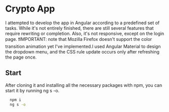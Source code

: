 # Crypto App

I attempted to develop the app in Angular according to a predefined set of tasks. While it's not entirely finished, there are still several features that require rewriting or completion. Also, it's not responsive, except on the login page.
❗IMPORTANT: note that Mozilla Firefox doesn't support the color transition animation yet I've implemented.I used Angular Material to design the dropdown menu, and the CSS rule update occurs only after refreshing the page once.

## Start

After cloning it and installing all the necessary packages with npm, you can start it by running ng s -o.

```bash
  npm i
  ng s -o
```
